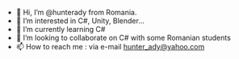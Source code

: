 - 👋 Hi, I’m @hunterady from Romania.
- 👀 I’m interested in C#, Unity, Blender...
- 🌱 I’m currently learning C#
- 💞️ I’m looking to collaborate on C# with some Romanian students
- 📫 How to reach me : via e-mail hunter_ady@yahoo.com

<!---
hunterady/hunterady is a ✨ special ✨ repository because its `README.md` (this file) appears on your GitHub profile.
You can click the Preview link to take a look at your changes.
--->
